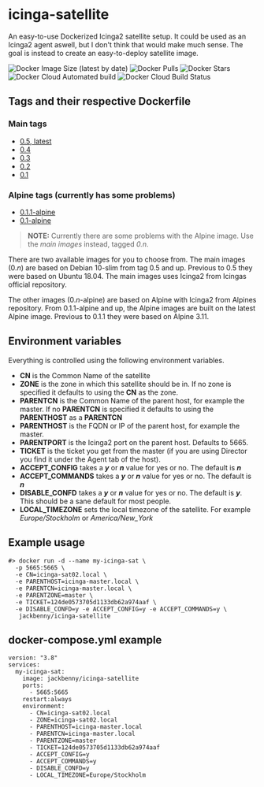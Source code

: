 # icinga-satellite
An easy-to-use Dockerized Icinga2 satellite setup. It could be used as an
Icinga2 agent aswell, but I don't think that would make much sense. The goal
is instead to create an easy-to-deploy satellite image.

![Docker Image Size (latest by date)](https://img.shields.io/docker/image-size/jackbenny/icinga-satellite?sort=date)
![Docker Pulls](https://img.shields.io/docker/pulls/jackbenny/icinga-satellite)
![Docker Stars](https://img.shields.io/docker/stars/jackbenny/icinga-satellite)
![Docker Cloud Automated build](https://img.shields.io/docker/cloud/automated/jackbenny/icinga-satellite)
![Docker Cloud Build Status](https://img.shields.io/docker/cloud/build/jackbenny/icinga-satellite)

## Tags and their respective Dockerfile

### Main tags
* [0.5, latest](https://github.com/jackbenny/icinga-satellite/blob/master/Dockerfile)
* [0.4](https://github.com/jackbenny/icinga-satellite/blob/0.4/Dockerfile)
* [0.3](https://github.com/jackbenny/icinga-satellite/blob/0.3/Dockerfile)
* [0.2](https://github.com/jackbenny/icinga-satellite/blob/0.2/Dockerfile)
* [0.1](https://github.com/jackbenny/icinga-satellite/blob/0.1/Dockerfile)

### Alpine tags (currently has some problems)
* [0.1.1-alpine](https://github.com/jackbenny/icinga-satellite/blob/0.1.1-alpine/Dockerfile)
* [0.1-alpine](https://github.com/jackbenny/icinga-satellite/blob/0.1-alpine/Dockerfile)

> **NOTE:** Currently there are some problems with the Alpine image. 
> Use the *main images* instead, tagged *0.n*.

There are two available images for you to choose from. The main images (0.*n*) are based on
Debian 10-slim from tag 0.5 and up. Previous to 0.5 they were based on Ubuntu 18.04. 
The main images uses Icinga2 from Icingas official repository. 

The other images (0.*n*-alpine) are based on Alpine with Icinga2 from Alpines repository. 
From 0.1.1-alpine and up, the Alpine images are built on the latest Alpine image. Previous to
0.1.1 they were based on Alpine 3.11.

## Environment variables
Everything is controlled using the following environment variables.

* **CN** is the Common Name of the satellite
* **ZONE** is the zone in which this satellite should be in. If no zone is specified
  it defaults to using the **CN** as the zone.
* **PARENTCN** is the Common Name of the parent host, for example the master. If
  no **PARENTCN** is specified it defaults to using the **PARENTHOST** as a
  **PARENTCN**
* **PARENTHOST** is the FQDN or IP of the parent host, for example the master.
* **PARENTPORT** is the Icinga2 port on the parent host. Defaults to 5665.
* **TICKET** is the ticket you get from the master (if you are using Director
  you find it under the Agent tab of the host).
* **ACCEPT_CONFIG** takes a ***y*** or ***n*** value for yes or no. The default is
  ***n***
* **ACCEPT_COMMANDS** takes a ***y*** or ***n*** value for yes or no. The default is
  ***n***
* **DISABLE_CONFD** takes a ***y*** or ***n*** value for yes or no. The default is
  ***y***. This should be a sane default for most people.
* **LOCAL_TIMEZONE** sets the local timezone of the satellite. For example
  *Europe/Stockholm* or *America/New_York*

## Example usage
```
#> docker run -d --name my-icinga-sat \
  -p 5665:5665 \
  -e CN=icinga-sat02.local \
  -e PARENTHOST=icinga-master.local \
  -e PARENTCN=icinga-master.local \
  -e PARENTZONE=master \
  -e TICKET=124de0573705d1133db62a974aaf \
  -e DISABLE_CONFD=y -e ACCEPT_CONFIG=y -e ACCEPT_COMMANDS=y \ 
   jackbenny/icinga-satellite
```

## docker-compose.yml example
```
version: "3.8"
services:
  my-icinga-sat:
    image: jackbenny/icinga-satellite
    ports:
      - 5665:5665
    restart:always
    environment:
      - CN=icinga-sat02.local
      - ZONE=icinga-sat02.local
      - PARENTHOST=icinga-master.local
      - PARENTCN=icinga-master.local
      - PARENTZONE=master
      - TICKET=124de0573705d1133db62a974aaf
      - ACCEPT_CONFIG=y
      - ACCEPT_COMMANDS=y
      - DISABLE_CONFD=y
      - LOCAL_TIMEZONE=Europe/Stockholm
```


